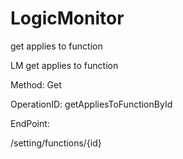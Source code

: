 #     LogicMonitor


get applies to function

LM get applies to function

Method: Get

OperationID: getAppliesToFunctionById

EndPoint:

/setting/functions/{id}
